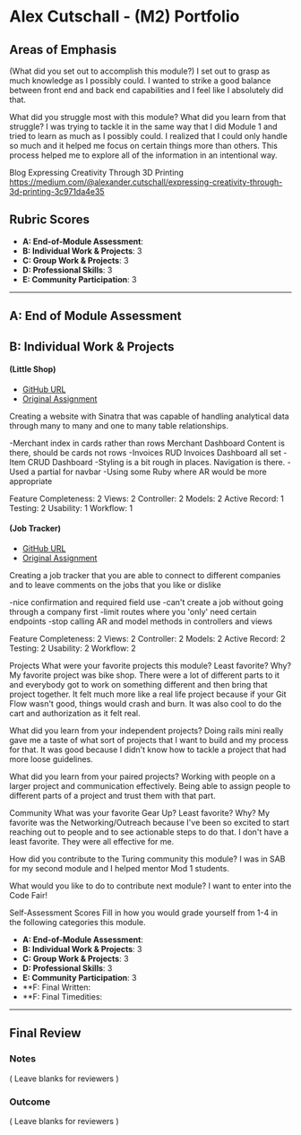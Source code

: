 # Alex Cutschall - (M2) Portfolio

## Areas of Emphasis

(What did you set out to accomplish this module?)
I set out to grasp as much knowledge as I possibly could. I wanted to strike a good balance
between front end and back end capabilities and I feel like I absolutely did that.

What did you struggle most with this module? What did you learn from that struggle?
I was trying to tackle it in the same way that I did Module 1 and tried to learn as much
as I possibly could. I realized that I could only handle so much and it helped me focus
on certain things more than others. This process helped me to explore all of the information
in an intentional way.

Blog
Expressing Creativity Through 3D Printing
https://medium.com/@alexander.cutschall/expressing-creativity-through-3d-printing-3c971da4e35

## Rubric Scores

* **A: End-of-Module Assessment**:   
* **B: Individual Work & Projects**: 3
* **C: Group Work & Projects**:      3
* **D: Professional Skills**:        3
* **E: Community Participation**:    3

-----------------------

## A: End of Module Assessment


## B: Individual Work & Projects

#### (Little Shop)

  * [GitHub URL](https://github.com/alexcutschall/little-shop-redux)
  * [Original Assignment](https://github.com/turingschool-projects/little-shop-redux)

  Creating a website with Sinatra that was capable of handling analytical data through
  many to many and one to many table relationships.

-Merchant index in cards rather than rows Merchant Dashboard Content is there, should be cards not rows
-Invoices RUD Invoices Dashboard all set
-Item CRUD Dashboard
-Styling is a bit rough in places. Navigation is there.
-Used a partial for navbar
-Using some Ruby where AR would be more appropriate

  Feature Completeness: 2
  Views:                2
  Controller:           2
  Models:               2
  Active Record:        1
  Testing:              2
  Usability:            1
  Workflow:             1

#### (Job Tracker)

  * [GitHub URL](https://github.com/alexcutschall/job-tracker)
  * [Original Assignment](https://github.com/turingschool/job-tracker)

  Creating a job tracker that you are able to connect to different companies
  and to leave comments on the jobs that you like or dislike

-nice confirmation and required field use
-can't create a job without going through a company first
-limit routes where you 'only' need certain endpoints
-stop calling AR and model methods in controllers and views


  Feature Completeness: 2
  Views:                2
  Controller:           2
  Models:               2
  Active Record:        2
  Testing:              2
  Usability:            2
  Workflow:             2

Projects
  What were your favorite projects this module? Least favorite? Why?
    My favorite project was bike shop. There were a lot of different parts to it and everybody got
    to work on something different and then bring that project together. It felt much more like a real
    life project because if your Git Flow wasn't good, things would crash and burn. It was also cool to
    do the cart and authorization as it felt real.

  What did you learn from your independent projects?
    Doing rails mini really gave me a taste of what sort of projects that I want to build and my process
    for that. It was good because I didn't know how to tackle a project that had more loose guidelines.

  What did you learn from your paired projects?
    Working with people on a larger project and communication effectively. Being able to assign people to
    different parts of a project and trust them with that part.

  Community
  What was your favorite Gear Up? Least favorite? Why?
    My favorite was the Networking/Outreach because I've been so excited to start reaching out to people
    and to see actionable steps to do that.
    I don't have a least favorite. They were all effective for me.

  How did you contribute to the Turing community this module?
  I was in SAB for my second module and I helped mentor Mod 1 students.

  What would you like to do to contribute next module?
  I want to enter into the Code Fair!

  Self-Assessment Scores
  Fill in how you would grade yourself from 1-4 in the following categories this module.

  * **A: End-of-Module Assessment**:   
  * **B: Individual Work & Projects**: 3
  * **C: Group Work & Projects**:      3
  * **D: Professional Skills**:        3
  * **E: Community Participation**:    3
  * **F: Final Written:
  * **F: Final Timedities:

------------------

## Final Review

### Notes

( Leave blanks for reviewers )

### Outcome

( Leave blanks for reviewers )

